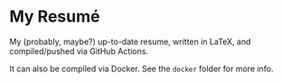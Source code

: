 # My Resumé

My (probably, maybe?) up-to-date resume, written in LaTeX, and compiled/pushed via GitHub Actions.

It can also be compiled via Docker. See the `docker` folder for more info. 
